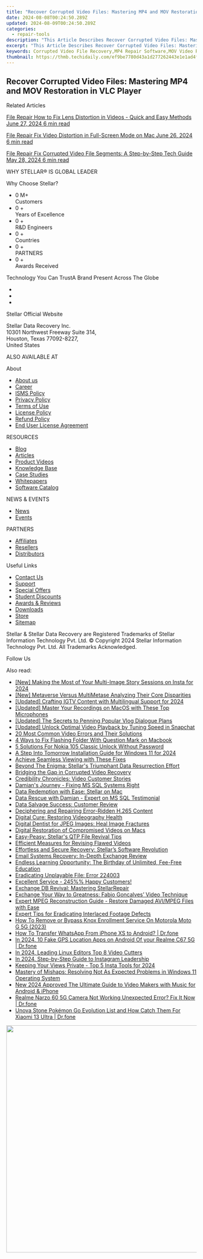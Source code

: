 ```yaml
---
title: "Recover Corrupted Video Files: Mastering MP4 and MOV Restoration in VLC Player"
date: 2024-08-08T00:24:50.289Z
updated: 2024-08-09T00:24:50.289Z
categories:
  - repair-tools
description: "This Article Describes Recover Corrupted Video Files: Mastering MP4 and MOV Restoration in VLC Player"
excerpt: "This Article Describes Recover Corrupted Video Files: Mastering MP4 and MOV Restoration in VLC Player"
keywords: Corrupted Video File Recovery,MP4 Repair Software,MOV Video Restoration Guide,VLC Player Video Repair,Video File Recovery Software,How to Fix Corrupt Videos,Video File Recovery Techniques
thumbnail: https://thmb.techidaily.com/ef9be7780d43a1d277262443e1e1ad4f9cd5011c4e9a9bd97f972e7408a7d734.jpg
---
```


## Recover Corrupted Video Files: Mastering MP4 and MOV Restoration in VLC Player

Related Articles

[File Repair  How to Fix Lens Distortion in Videos - Quick and Easy Methods June 27, 2024  6 min read](https://tools.techidaily.com/stellardata-recovery/buy-now/)

[File Repair  Fix Video Distortion in Full-Screen Mode on Mac June 26, 2024  6 min read](https://tools.techidaily.com/stellardata-recovery/buy-now/)

[File Repair  Fix Corrupted Video File Segments: A Step-by-Step Tech Guide May 28, 2024  6 min read](https://tools.techidaily.com/stellardata-recovery/buy-now/)

 WHY STELLAR® IS GLOBAL LEADER

 Why Choose Stellar?

* 0  M+  
Customers
* 0 +  
Years of Excellence
* 0 +  
R&D Engineers
* 0 +  
Countries
* 0 +  
PARTNERS
* 0 +  
Awards Received

 Technology You Can TrustA Brand Present Across The Globe

* [](https://www.stellarinfo.com/images/v7/ISO-27001-2013-Certificate.pdf)
* [](https://www.stellarinfo.com/images/v7/ISO-9001-2008Certificate.pdf)
* [](https://tools.techidaily.com/stellardata-recovery/buy-now/)

 Stellar Official Website

 Stellar Data Recovery Inc.  
 10301 Northwest Freeway Suite 314,  
 Houston, Texas 77092-8227,  
 United States

 ALSO AVAILABLE AT

 About

* [About us](https://tools.techidaily.com/stellardata-recovery/buy-now/)
* [Career](https://tools.techidaily.com/stellardata-recovery/buy-now/)
* [ISMS Policy](https://tools.techidaily.com/stellardata-recovery/buy-now/)
* [Privacy Policy](https://tools.techidaily.com/stellardata-recovery/buy-now/)
* [Terms of Use](https://tools.techidaily.com/stellardata-recovery/buy-now/)
* [License Policy](https://www.stellarinfo.com/software-licensing-usage.php)
* [Refund Policy](https://tools.techidaily.com/stellardata-recovery/buy-now/)
* [End User License Agreement](https://tools.techidaily.com/stellardata-recovery/buy-now/)

 RESOURCES

* [Blog](https://tools.techidaily.com/stellardata-recovery/buy-now/)
* [Articles](https://tools.techidaily.com/stellardata-recovery/buy-now/)
* [Product Videos](https://tools.techidaily.com/stellardata-recovery/buy-now/)
* [Knowledge Base](https://tools.techidaily.com/stellardata-recovery/buy-now/)
* [Case Studies](https://tools.techidaily.com/stellardata-recovery/buy-now/)
* [Whitepapers](https://tools.techidaily.com/stellardata-recovery/buy-now/)
* [Software Catalog](https://tools.techidaily.com/stellardata-recovery/buy-now/)

 NEWS & EVENTS

* [News](https://tools.techidaily.com/stellardata-recovery/buy-now/)
* [Events](https://www.stellarinfo.com/affiliate-summit/affiliate-summit.php)

 PARTNERS

* [Affiliates](https://tools.techidaily.com/stellardata-recovery/buy-now/)
* [Resellers](https://tools.techidaily.com/stellardata-recovery/buy-now/)
* [Distributors](https://tools.techidaily.com/stellardata-recovery/buy-now/)

 Useful Links

* [Contact Us](https://www.stellarinfo.com/contact/contact-us.php)
* [Support](https://tools.techidaily.com/stellardata-recovery/buy-now/)
* [Special Offers](https://tools.techidaily.com/stellardata-recovery/buy-now/)
* [Student Discounts](https://www.stellarinfo.com/student-discount/)
* [Awards & Reviews](https://tools.techidaily.com/stellardata-recovery/buy-now/)
* [Downloads](https://www.stellarinfo.com/download.php)
* [Store](https://tools.techidaily.com/stellardata-recovery/buy-now/)
* [Sitemap](https://www.stellarinfo.com/sitemap.php)

 Stellar & Stellar Data Recovery are Registered Trademarks of Stellar Information Technology Pvt. Ltd. © Copyright 2024 Stellar Information Technology Pvt. Ltd. All Trademarks Acknowledged.

Follow Us [](https://www.facebook.com/stellardata) [](https://twitter.com/stellarinfo) [](https://www.linkedin.com/company/stellardatarecovery/) [](https://www.youtube.com/c/stellardatarecovery)

<ins class="adsbygoogle"
     style="display:block"
     data-ad-format="autorelaxed"
     data-ad-client="ca-pub-7571918770474297"
     data-ad-slot="1223367746"></ins>



<ins class="adsbygoogle"
     style="display:block"
     data-ad-client="ca-pub-7571918770474297"
     data-ad-slot="8358498916"
     data-ad-format="auto"
     data-full-width-responsive="true"></ins>



<span class="atpl-alsoreadstyle">Also read:</span>
<div><ul>
<li><a href="https://instagram-video-recordings.techidaily.com/new-making-the-most-of-your-multi-image-story-sessions-on-insta-for-2024/"><u>[New] Making the Most of Your Multi-Image Story Sessions on Insta for 2024</u></a></li>
<li><a href="https://extra-guidance.techidaily.com/new-metaverse-versus-multimetase-analyzing-their-core-disparities/"><u>[New] Metaverse Versus MultiMetase  Analyzing Their Core Disparities</u></a></li>
<li><a href="https://instagram-video-recordings.techidaily.com/updated-crafting-igtv-content-with-multilingual-support-for-2024/"><u>[Updated] Crafting IGTV Content with Multilingual Support for 2024</u></a></li>
<li><a href="https://screen-recording.techidaily.com/updated-master-your-recordings-on-macos-with-these-top-microphones/"><u>[Updated] Master Your Recordings on MacOS with These Top Microphones</u></a></li>
<li><a href="https://some-guidance.techidaily.com/updated-the-secrets-to-penning-popular-vlog-dialogue-plans/"><u>[Updated] The Secrets to Penning Popular Vlog Dialogue Plans</u></a></li>
<li><a href="https://some-skills.techidaily.com/updated-unlock-optimal-video-playback-by-tuning-speed-in-snapchat/"><u>[Updated] Unlock Optimal Video Playback by Tuning Speed in Snapchat</u></a></li>
<li><a href="https://data-wizards.techidaily.com/20-most-common-video-errors-and-their-solutions/"><u>20 Most Common Video Errors and Their Solutions</u></a></li>
<li><a href="https://data-wizards.techidaily.com/4-ways-to-fix-flashing-folder-with-question-mark-on-macbook/"><u>4 Ways to Fix Flashing Folder With Question Mark on Macbook</u></a></li>
<li><a href="https://easy-unlock-android.techidaily.com/5-solutions-for-nokia-105-classic-unlock-without-password-by-drfone-android/"><u>5 Solutions For Nokia 105 Classic Unlock Without Password</u></a></li>
<li><a href="https://extra-lessons.techidaily.com/a-step-into-tomorrow-installation-guide-for-windows-11-for-2024/"><u>A Step Into Tomorrow  Installation Guide for Windows 11 for 2024</u></a></li>
<li><a href="https://data-wizards.techidaily.com/achieve-seamless-viewing-with-these-fixes/"><u>Achieve Seamless Viewing with These Fixes</u></a></li>
<li><a href="https://data-wizards.techidaily.com/beyond-the-enigma-stellars-triumphant-data-resurrection-effort/"><u>Beyond The Enigma: Stellar's Triumphant Data Resurrection Effort</u></a></li>
<li><a href="https://data-wizards.techidaily.com/bridging-the-gap-in-corrupted-video-recovery/"><u>Bridging the Gap in Corrupted Video Recovery</u></a></li>
<li><a href="https://data-wizards.techidaily.com/credibility-chronicles-video-customer-stories/"><u>Credibility Chronicles: Video Customer Stories</u></a></li>
<li><a href="https://data-wizards.techidaily.com/damians-journey-fixing-ms-sql-systems-right/"><u>Damian's Journey - Fixing MS SQL Systems Right</u></a></li>
<li><a href="https://data-wizards.techidaily.com/data-redemption-with-ease-stellar-on-mac/"><u>Data Redemption with Ease: Stellar on Mac</u></a></li>
<li><a href="https://data-wizards.techidaily.com/data-rescue-with-damian-expert-on-ms-sql-testimonial/"><u>Data Rescue with Damian - Expert on MS SQL Testimonial</u></a></li>
<li><a href="https://data-wizards.techidaily.com/data-salvage-success-customer-review/"><u>Data Salvage Success: Customer Review</u></a></li>
<li><a href="https://data-wizards.techidaily.com/deciphering-and-repairing-error-ridden-h265-content/"><u>Deciphering and Repairing Error-Ridden H.265 Content</u></a></li>
<li><a href="https://data-wizards.techidaily.com/digital-cure-restoring-videography-health/"><u>Digital Cure: Restoring Videography Health</u></a></li>
<li><a href="https://data-wizards.techidaily.com/digital-dentist-for-jpeg-images-heal-image-fractures/"><u>Digital Dentist for JPEG Images: Heal Image Fractures</u></a></li>
<li><a href="https://data-wizards.techidaily.com/digital-restoration-of-compromised-videos-on-macs/"><u>Digital Restoration of Compromised Videos on Macs</u></a></li>
<li><a href="https://data-wizards.techidaily.com/easy-peasy-stellars-qtp-file-revival-tips/"><u>Easy-Peasy: Stellar's QTP File Revival Tips</u></a></li>
<li><a href="https://data-wizards.techidaily.com/efficient-measures-for-revising-flawed-videos/"><u>Efficient Measures for Revising Flawed Videos</u></a></li>
<li><a href="https://data-wizards.techidaily.com/effortless-and-secure-recovery-stellars-software-revolution/"><u>Effortless and Secure Recovery: Stellar’s Software Revolution</u></a></li>
<li><a href="https://data-wizards.techidaily.com/email-systems-recovery-in-depth-exchange-review/"><u>Email Systems Recovery: In-Depth Exchange Review</u></a></li>
<li><a href="https://mondly-stories.techidaily.com/endless-learning-opportunity-the-birthday-of-unlimited-fee-free-education/"><u>Endless Learning Opportunity: The Birthday of Unlimited, Fee-Free Education</u></a></li>
<li><a href="https://data-wizards.techidaily.com/eradicating-unplayable-file-error-224003/"><u>Eradicating Unplayable File: Error 224003</u></a></li>
<li><a href="https://data-wizards.techidaily.com/excellent-service-245-happy-customers/"><u>Excellent Service - 245%% Happy Customers!</u></a></li>
<li><a href="https://data-wizards.techidaily.com/exchange-db-revival-mastering-stellarrepair/"><u>Exchange DB Revival: Mastering StellarRepair</u></a></li>
<li><a href="https://data-wizards.techidaily.com/exchange-your-way-to-greatness-fabio-goncalves-video-technique/"><u>Exchange Your Way to Greatness: Fabio Goncalves’ Video Technique</u></a></li>
<li><a href="https://data-wizards.techidaily.com/expert-mpeg-reconstruction-guide-restore-damaged-avimpeg-files-with-ease/"><u>Expert MPEG Reconstruction Guide - Restore Damaged AVI/MPEG Files with Ease</u></a></li>
<li><a href="https://data-wizards.techidaily.com/expert-tips-for-eradicating-interlaced-footage-defects/"><u>Expert Tips for Eradicating Interlaced Footage Defects</u></a></li>
<li><a href="https://android-unlock.techidaily.com/how-to-remove-or-bypass-knox-enrollment-service-on-motorola-moto-g-5g-2023-by-drfone-android/"><u>How To Remove or Bypass Knox Enrollment Service On Motorola Moto G 5G (2023)</u></a></li>
<li><a href="https://review-topics.techidaily.com/how-to-transfer-whatsapp-from-iphone-xs-to-android-drfone-by-drfone-transfer-whatsapp-from-ios-transfer-whatsapp-from-ios/"><u>How To Transfer WhatsApp From iPhone XS to Android? | Dr.fone</u></a></li>
<li><a href="https://android-location.techidaily.com/in-2024-10-fake-gps-location-apps-on-android-of-your-realme-c67-5g-drfone-by-drfone-virtual/"><u>In 2024, 10 Fake GPS Location Apps on Android Of your Realme C67 5G | Dr.fone</u></a></li>
<li><a href="https://youtube-data.techidaily.com/24-leading-linux-editors-top-8-video-cutters/"><u>In 2024, Leading Linux Editors  Top 8 Video Cutters</u></a></li>
<li><a href="https://instagram-video-recordings.techidaily.com/in-2024-step-by-step-guide-to-instagram-leadership/"><u>In 2024, Step-by-Step Guide to Instagram Leadership</u></a></li>
<li><a href="https://instagram-videos.techidaily.com/keeping-your-views-private-top-5-insta-tools-for-2024/"><u>Keeping Your Views Private - Top 5 Insta Tools for 2024</u></a></li>
<li><a href="https://win-forum.techidaily.com/mastery-of-mishaps-resolving-not-as-expected-problems-in-windows-11-operating-system/"><u>Mastery of Mishaps: Resolving Not As Expected Problems in Windows 11 Operating System</u></a></li>
<li><a href="https://ai-video-tools.techidaily.com/new-2024-approved-the-ultimate-guide-to-video-makers-with-music-for-android-and-iphone/"><u>New 2024 Approved The Ultimate Guide to Video Makers with Music for Android & iPhone</u></a></li>
<li><a href="https://fix-guide.techidaily.com/realme-narzo-60-5g-camera-not-working-unexpected-error-fix-it-now-drfone-by-drfone-fix-android-problems-fix-android-problems/"><u>Realme Narzo 60 5G Camera Not Working Unexpected Error? Fix It Now | Dr.fone</u></a></li>
<li><a href="https://change-location.techidaily.com/unova-stone-pokemon-go-evolution-list-and-how-catch-them-for-xiaomi-13-ultra-drfone-by-drfone-virtual-android/"><u>Unova Stone Pokémon Go Evolution List and How Catch Them For Xiaomi 13 Ultra | Dr.fone</u></a></li>
</ul></div>

<!-- affiliate ads begin -->
<a href="https://appsumo.8odi.net/c/5597632/2068407/7443" target="_top" id="2068407"><img src="//a.impactradius-go.com/display-ad/7443-2068407" border="0" alt="" width="1200" height="600"/></a><img height="0" width="0" src="https://appsumo.8odi.net/i/5597632/2068407/7443" style="position:absolute;visibility:hidden;" border="0" />
<!-- affiliate ads end -->
